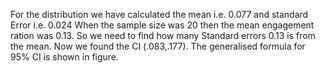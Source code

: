 For the distribution we have calculated the mean  i.e. 0.077 and standard Error i.e. 0.024
When the sample size was 20 then the mean engagement ration was 0.13.
So we need to find how many Standard errors 0.13 is from the mean.
Now we found the CI (.083,.177).
The generalised formula for 95% CI is shown in figure.